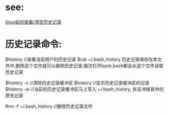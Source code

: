 

# see:
[linux如何查看/清空历史记录](https://jingyan.baidu.com/article/17bd8e524dc9a185aa2bb844.html)


# 历史记录命令:
$history  //查看当前用户的历史记录
$cat ~/.bash_history  历史记录保存在本文件中,删除这个文件就可以删除历史记录,每次打开bash,bash都会从这个文件读取历史记录

$history -c //清除历史记录缓冲区
$history  //显示历史记录缓冲区的记录
$history -w //当前的历史记录缓冲区马上写入 ~/.bash_history, 并且冲掉其中的原先记录

#rm -f ~/.bash_history  //删除历史记录文件


